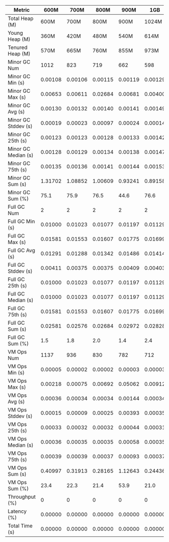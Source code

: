 | Metric | 600M | 700M | 800M | 900M | 1GB | 2GB | 4GB | 8GB |
|------|----|----|----|----|---|---|---|---|
| Total Heap (M) | 600M | 700M | 800M | 900M | 1024M | 2048M | 4096M | 8192M |
| Young Heap (M) | 360M | 420M | 480M | 540M | 614M | 1228M | 2456M | 4912M |
| Tenured Heap (M) | 570M | 665M | 760M | 855M | 973M | 1946M | 3892M | 7784M |
| Minor GC Num | 1012 | 823 | 719 | 662 | 598 | 299 | 143 | 72 |
| Minor GC Min (s) | 0.00108 | 0.00106 | 0.00115 | 0.00119 | 0.00129 | 0.00183 | 0.00188 | 0.00208 |
| Minor GC Max (s) | 0.00653 | 0.00611 | 0.02684 | 0.00681 | 0.00400 | 0.00868 | 0.00809 | 0.00490 |
| Minor GC Avg (s) | 0.00130 | 0.00132 | 0.00140 | 0.00141 | 0.00149 | 0.00221 | 0.00266 | 0.00341 |
| Minor GC Stddev (s) | 0.00019 | 0.00023 | 0.00097 | 0.00024 | 0.00014 | 0.00044 | 0.00055 | 0.00036 |
| Minor GC 25th (s) | 0.00123 | 0.00123 | 0.00128 | 0.00133 | 0.00142 | 0.00207 | 0.00244 | 0.00325 |
| Minor GC Median (s) | 0.00128 | 0.00129 | 0.00134 | 0.00138 | 0.00147 | 0.00216 | 0.00256 | 0.00336 |
| Minor GC 75th (s) | 0.00135 | 0.00136 | 0.00141 | 0.00144 | 0.00153 | 0.00227 | 0.00271 | 0.00351 |
| Minor GC Sum (s) | 1.31702 | 1.08852 | 1.00609 | 0.93241 | 0.89158 | 0.66227 | 0.38035 | 0.24552 |
| Minor GC Sum (%) | 75.1 | 75.9 | 76.5 | 44.6 | 76.6 | 60.9 | 74.6 | 60.4 |
| Full GC Num | 2 | 2 | 2 | 2 | 2 | 2 | 2 | 2 |
| Full GC Min (s) | 0.01000 | 0.01023 | 0.01077 | 0.01197 | 0.01129 | 0.01591 | 0.02306 | 0.03267 |
| Full GC Max (s) | 0.01581 | 0.01553 | 0.01607 | 0.01775 | 0.01699 | 0.02267 | 0.03328 | 0.06256 |
| Full GC Avg (s) | 0.01291 | 0.01288 | 0.01342 | 0.01486 | 0.01414 | 0.01929 | 0.02817 | 0.04762 |
| Full GC Stddev (s) | 0.00411 | 0.00375 | 0.00375 | 0.00409 | 0.00403 | 0.00478 | 0.00722 | 0.02114 |
| Full GC 25th (s) | 0.01000 | 0.01023 | 0.01077 | 0.01197 | 0.01129 | 0.01591 | 0.02306 | 0.03267 |
| Full GC Median (s) | 0.01000 | 0.01023 | 0.01077 | 0.01197 | 0.01129 | 0.01591 | 0.02306 | 0.03267 |
| Full GC 75th (s) | 0.01581 | 0.01553 | 0.01607 | 0.01775 | 0.01699 | 0.02267 | 0.03328 | 0.06256 |
| Full GC Sum (s) | 0.02581 | 0.02576 | 0.02684 | 0.02972 | 0.02828 | 0.03858 | 0.05634 | 0.09523 |
| Full GC Sum (%) | 1.5 | 1.8 | 2.0 | 1.4 | 2.4 | 3.5 | 11.0 | 23.4 |
| VM Ops Num | 1137 | 936 | 830 | 782 | 712 | 416 | 259 | 189 |
| VM Ops Min (s) | 0.00005 | 0.00002 | 0.00002 | 0.00003 | 0.00003 | 0.00005 | 0.00002 | 0.00004 |
| VM Ops Max (s) | 0.00218 | 0.00075 | 0.00692 | 0.05062 | 0.00912 | 0.02018 | 0.00070 | 0.01748 |
| VM Ops Avg (s) | 0.00036 | 0.00034 | 0.00034 | 0.00144 | 0.00034 | 0.00093 | 0.00028 | 0.00035 |
| VM Ops Stddev (s) | 0.00015 | 0.00009 | 0.00025 | 0.00393 | 0.00035 | 0.00157 | 0.00014 | 0.00126 |
| VM Ops 25th (s) | 0.00033 | 0.00032 | 0.00032 | 0.00044 | 0.00031 | 0.00042 | 0.00015 | 0.00013 |
| VM Ops Median (s) | 0.00036 | 0.00035 | 0.00035 | 0.00058 | 0.00035 | 0.00058 | 0.00034 | 0.00028 |
| VM Ops 75th (s) | 0.00039 | 0.00039 | 0.00037 | 0.00093 | 0.00037 | 0.00089 | 0.00038 | 0.00036 |
| VM Ops Sum (s) | 0.40997 | 0.31913 | 0.28165 | 1.12643 | 0.24436 | 0.38736 | 0.07349 | 0.06597 |
| VM Ops Sum (%) | 23.4 | 22.3 | 21.4 | 53.9 | 21.0 | 35.6 | 14.4 | 16.2 |
| Throughput (%) | 0 | 0 | 0 | 0 | 0 | 0 | 0 | 0 |
| Latency (%) | 0.00000 | 0.00000 | 0.00000 | 0.00000 | 0.00000 | 0.00000 | 0.00000 | 0.00000 |
| Total Time (s) | 0.00000 | 0.00000 | 0.00000 | 0.00000 | 0.00000 | 0.00000 | 0.00000 | 0.00000 |
